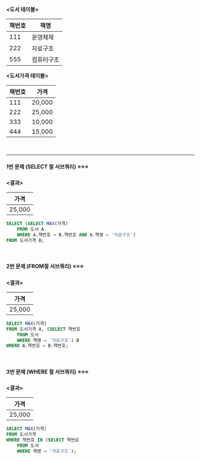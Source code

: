 **<도서 테이블>**

| 책번호 | 책명 |
| --- | --- |
| 111 | 운영체제 |
| 222 | 자료구조 |
| 555 | 컴퓨터구조 |

**<도서가격 테이블>**

| 책번호 | 가격 |
| --- | --- |
| 111 | 20,000 |
| 222 | 25,000 |
| 333 | 10,000 |
| 444 | 15,000 |
<br />

---
#### 1번 문제 (SELECT 절 서브쿼리) ⭐⭐⭐

**<결과>**

| 가격 |
| --- |
| 25,000 |

```sql
SELECT (SELECT MAX(가격)
	FROM 도서 A
	WHERE A.책번호 = B.책번호 AND A.책명 = '자료구조')
FROM 도서가격 B;
```
<br />

#### 2번 문제 (FROM절 서브쿼리) ⭐⭐⭐

**<결과>**

| 가격 |
| --- |
| 25,000 |

```sql
SELECT MAX(가격)
FROM 도서가격 A, (SELECT 책번호
	FROM 도서
	WHERE 책명 = '자료구조') B
WHERE A.책번호 = B.책번호;
```
<br />

#### 3번 문제 (WHERE 절 서브쿼리) ⭐⭐⭐

**<결과>**

| 가격 |
| --- |
| 25,000 |

```sql
SELECT MAX(가격)
FROM 도서가격
WHERE 책번호 IN (SELECT 책번호
	FROM 도서
	WHERE 책명 = '자료구조');
```
